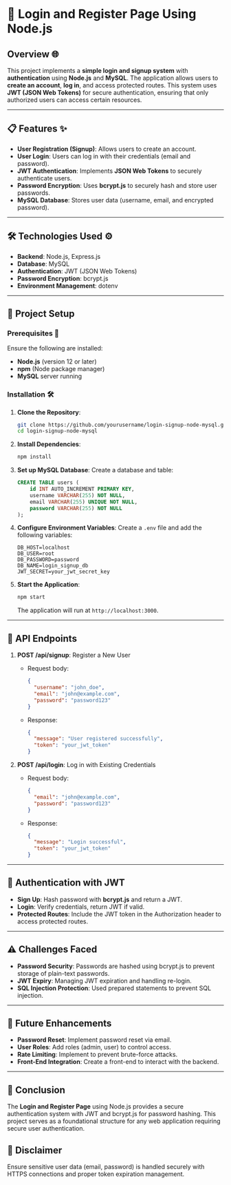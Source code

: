 # 🔑 **Login and Register Page Using Node.js**

## **Overview** 🌐
This project implements a **simple login and signup system** with **authentication** using **Node.js** and **MySQL**. The application allows users to **create an account**, **log in**, and access protected routes. This system uses **JWT (JSON Web Tokens)** for secure authentication, ensuring that only authorized users can access certain resources.

---

## 📋 **Features** ✨
- **User Registration (Signup)**: Allows users to create an account.
- **User Login**: Users can log in with their credentials (email and password).
- **JWT Authentication**: Implements **JSON Web Tokens** to securely authenticate users.
- **Password Encryption**: Uses **bcrypt.js** to securely hash and store user passwords.
- **MySQL Database**: Stores user data (username, email, and encrypted password).

---

## 🛠️ **Technologies Used** ⚙️
- **Backend**: Node.js, Express.js
- **Database**: MySQL
- **Authentication**: JWT (JSON Web Tokens)
- **Password Encryption**: bcrypt.js
- **Environment Management**: dotenv

---

## 🚀 **Project Setup**

### **Prerequisites** 🧰
Ensure the following are installed:
- **Node.js** (version 12 or later)
- **npm** (Node package manager)
- **MySQL** server running

### **Installation** 🛠️

1. **Clone the Repository**:
   ```bash
   git clone https://github.com/yourusername/login-signup-node-mysql.git
   cd login-signup-node-mysql
   ```

2. **Install Dependencies**:
   ```bash
   npm install
   ```

3. **Set up MySQL Database**:
   Create a database and table:
   ```sql
   CREATE TABLE users (
       id INT AUTO_INCREMENT PRIMARY KEY,
       username VARCHAR(255) NOT NULL,
       email VARCHAR(255) UNIQUE NOT NULL,
       password VARCHAR(255) NOT NULL
   );
   ```

4. **Configure Environment Variables**:
   Create a `.env` file and add the following variables:
   ```env
   DB_HOST=localhost
   DB_USER=root
   DB_PASSWORD=password
   DB_NAME=login_signup_db
   JWT_SECRET=your_jwt_secret_key
   ```

5. **Start the Application**:
   ```bash
   npm start
   ```
   The application will run at `http://localhost:3000`.

---

## 🔌 **API Endpoints**

1. **POST /api/signup**: Register a New User
   - Request body: 
     ```json
     {
       "username": "john_doe",
       "email": "john@example.com",
       "password": "password123"
     }
     ```
   - Response:
     ```json
     {
       "message": "User registered successfully",
       "token": "your_jwt_token"
     }
     ```

2. **POST /api/login**: Log in with Existing Credentials
   - Request body:
     ```json
     {
       "email": "john@example.com",
       "password": "password123"
     }
     ```
   - Response:
     ```json
     {
       "message": "Login successful",
       "token": "your_jwt_token"
     }
     ```

---

## 🔐 **Authentication with JWT**

- **Sign Up**: Hash password with **bcrypt.js** and return a JWT.
- **Login**: Verify credentials, return JWT if valid.
- **Protected Routes**: Include the JWT token in the Authorization header to access protected routes.

---

## ⚠️ **Challenges Faced**
- **Password Security**: Passwords are hashed using bcrypt.js to prevent storage of plain-text passwords.
- **JWT Expiry**: Managing JWT expiration and handling re-login.
- **SQL Injection Protection**: Used prepared statements to prevent SQL injection.

---

## 🚀 **Future Enhancements**
- **Password Reset**: Implement password reset via email.
- **User Roles**: Add roles (admin, user) to control access.
- **Rate Limiting**: Implement to prevent brute-force attacks.
- **Front-End Integration**: Create a front-end to interact with the backend.

---

## 📝 **Conclusion**
The **Login and Register Page** using Node.js provides a secure authentication system with JWT and bcrypt.js for password hashing. This project serves as a foundational structure for any web application requiring secure user authentication.



## 📢 **Disclaimer**
Ensure sensitive user data (email, password) is handled securely with HTTPS connections and proper token expiration management.
```

